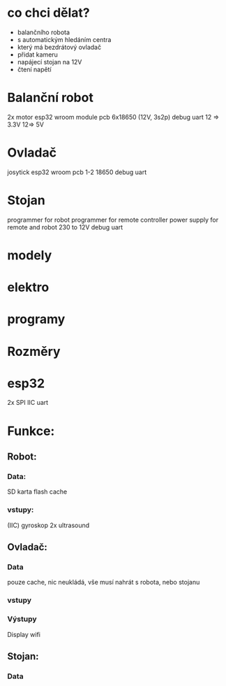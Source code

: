 # co chci dělat?
- balančního robota
- s automatickým hledáním centra
- který má bezdrátový ovladač
- přidat kameru
- napájecí stojan na 12V
- čtení napětí

# Balanční robot
2x motor
esp32 wroom module
pcb
6x18650 (12V, 3s2p)
debug uart
12 => 3.3V
12=> 5V

# Ovladač
josytick
esp32 wroom
pcb
1-2 18650
debug uart

# Stojan
programmer for robot
programmer for remote controller
power supply for remote and robot
	230 to 12V
debug uart

# modely

# elektro

# programy

# Rozměry


# esp32
2x SPI
IIC
uart

# Funkce:
## Robot:
### Data:
SD karta
flash cache

### vstupy:
(IIC) gyroskop
2x ultrasound


## Ovladač:
### Data
pouze cache, nic neukládá, vše musí nahrát s robota, nebo stojanu

### vstupy

### Výstupy
Display
wifi

## Stojan:
### Data


